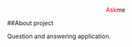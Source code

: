 <p align="center">
<span style="color: red;">Ask</span>me
</p>


##About project

Question and answering application.